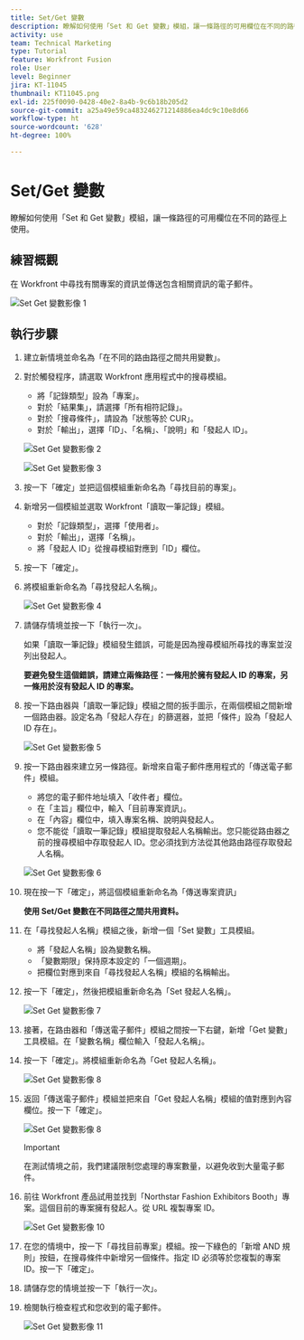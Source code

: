 ```yaml
---
title: Set/Get 變數
description: 瞭解如何使用「Set 和 Get 變數」模組，讓一條路徑的可用欄位在不同的路徑上使用。
activity: use
team: Technical Marketing
type: Tutorial
feature: Workfront Fusion
role: User
level: Beginner
jira: KT-11045
thumbnail: KT11045.png
exl-id: 225f0090-0428-40e2-8a4b-9c6b18b205d2
source-git-commit: a25a49e59ca483246271214886ea4dc9c10e8d66
workflow-type: ht
source-wordcount: '628'
ht-degree: 100%

---
```


# Set/Get 變數

瞭解如何使用「Set 和 Get 變數」模組，讓一條路徑的可用欄位在不同的路徑上使用。

## 練習概觀

在 Workfront 中尋找有關專案的資訊並傳送包含相關資訊的電子郵件。

![Set Get 變數影像 1](../12-exercises/assets/set-get-variables-walkthrough-1.png)

## 執行步驟

1. 建立新情境並命名為「在不同的路由路徑之間共用變數」。
1. 對於觸發程序，請選取 Workfront 應用程式中的搜尋模組。

   + 將「記錄類型」設為「專案」。
   + 對於「結果集」，請選擇「所有相符記錄」。
   + 對於「搜尋條件」，請設為「狀態等於 CUR」。
   + 對於「輸出」，選擇「ID」、「名稱」、「說明」和「發起人 ID」。

   ![Set Get 變數影像 2](../12-exercises/assets/set-get-variables-walkthrough-2.png)

   ![Set Get 變數影像 3](../12-exercises/assets/set-get-variables-walkthrough-3.png)

1. 按一下「確定」並把這個模組重新命名為「尋找目前的專案」。
1. 新增另一個模組並選取 Workfront「讀取一筆記錄」模組。

   + 對於「記錄類型」，選擇「使用者」。
   + 對於「輸出」，選擇「名稱」。
   + 將「發起人 ID」從搜尋模組對應到「ID」欄位。

1. 按一下「確定」。
1. 將模組重新命名為「尋找發起人名稱」。

   ![Set Get 變數影像 4](../12-exercises/assets/set-get-variables-walkthrough-4.png)

1. 請儲存情境並按一下「執行一次」。

   如果「讀取一筆記錄」模組發生錯誤，可能是因為搜尋模組所尋找的專案並沒列出發起人。

   **要避免發生這個錯誤，請建立兩條路徑：一條用於擁有發起人 ID 的專案，另一條用於沒有發起人 ID 的專案。**

1. 按一下路由器與「讀取一筆記錄」模組之間的扳手圖示，在兩個模組之間新增一個路由器。設定名為「發起人存在」的篩選器，並把「條件」設為「發起人 ID 存在」。

   ![Set Get 變數影像 5](../12-exercises/assets/set-get-variables-walkthrough-5.png)

1. 按一下路由器來建立另一條路徑。新增來自電子郵件應用程式的「傳送電子郵件」模組。

   + 將您的電子郵件地址填入「收件者」欄位。
   + 在「主旨」欄位中，輸入「目前專案資訊」。
   + 在「內容」欄位中，填入專案名稱、說明與發起人。
   + 您不能從「讀取一筆記錄」模組提取發起人名稱輸出。您只能從路由器之前的搜尋模組中存取發起人 ID。您必須找到方法從其他路由路徑存取發起人名稱。

   ![Set Get 變數影像 6](../12-exercises/assets/set-get-variables-walkthrough-6.png)

1. 現在按一下「確定」，將這個模組重新命名為「傳送專案資訊」

   **使用 Set/Get 變數在不同路徑之間共用資料。**

1. 在「尋找發起人名稱」模組之後，新增一個「Set 變數」工具模組。

   + 將「發起人名稱」設為變數名稱。
   + 「變數期限」保持原本設定的「一個週期」。
   + 把欄位對應到來自「尋找發起人名稱」模組的名稱輸出。

1. 按一下「確定」，然後把模組重新命名為「Set 發起人名稱」。

   ![Set Get 變數影像 7](../12-exercises/assets/set-get-variables-walkthrough-7.png)

1. 接著，在路由器和「傳送電子郵件」模組之間按一下右鍵，新增「Get 變數」工具模組。在「變數名稱」欄位輸入「發起人名稱」。
1. 按一下「確定」。將模組重新命名為「Get 發起人名稱」。

   ![Set Get 變數影像 8](../12-exercises/assets/set-get-variables-walkthrough-8.png)

1. 返回「傳送電子郵件」模組並把來自「Get 發起人名稱」模組的值對應到內容欄位。按一下「確定」。

   ![Set Get 變數影像 8](../12-exercises/assets/set-get-variables-walkthrough-8.png)

   >[!IMPORTANT]
   >
   >在測試情境之前，我們建議限制您處理的專案數量，以避免收到大量電子郵件。

1. 前往 Workfront 產品試用並找到「Northstar Fashion Exhibitors Booth」專案。這個目前的專案擁有發起人。從 URL 複製專案 ID。

   ![Set Get 變數影像 10](../12-exercises/assets/set-get-variables-walkthrough-10.png)

1. 在您的情境中，按一下「尋找目前專案」模組。按一下綠色的「新增 AND 規則」按鈕，在搜尋條件中新增另一個條件。指定 ID 必須等於您複製的專案 ID。按一下「確定」。
1. 請儲存您的情境並按一下「執行一次」。
1. 檢閱執行檢查程式和您收到的電子郵件。

   ![Set Get 變數影像 11](../12-exercises/assets/set-get-variables-walkthrough-11.png)
